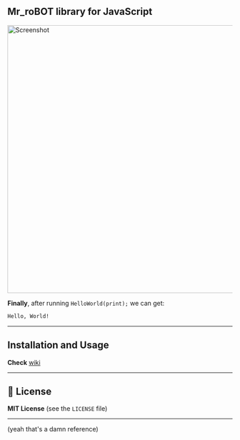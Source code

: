 ## Mr_roBOT library for JavaScript

<p align="left"> <img src="https://media.tenor.com/lZ8VWcg6hl4AAAAM/100.gif" alt="Screenshot" width="600"> </p>

**Finally**, after running `HelloWorld(print);` we can get:
```bash
Hello, World!
```

---

## Installation and Usage

**Check** [wiki](https://github.com/lobotomydev/mbot-js/wiki)

---

## 📄 License

**MIT License**  (see the `LICENSE` file)

---

(yeah that's a damn reference)
